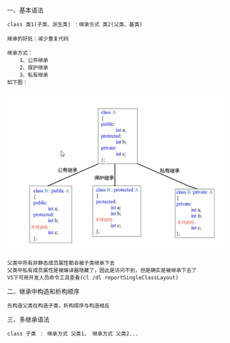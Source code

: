 一、基本语法

    class 类1(子类、派生类) ：继承方式 类2(父类、基类)

    继承的好处：减少重复代码
    
    继承方式：
        1、公共继承
        2、保护继承
        3、私有继承
    如下图：
![image](https://github.com/ZBang/offer/blob/master/imgs/%E5%A4%9A%E6%80%81%E7%BB%A7%E6%89%BF%E6%96%B9%E5%BC%8F.png)

    父类中所有非静态成员属性都会被子类继承下去
    父类中私有成员属性是被编译器隐藏了，因此是访问不到，但是确实是被继承下去了
    VS下可用开发人员命令工具查看(cl /dl reportSingleClassLayout)

二、继承中构造和析构顺序

    先构造父类在构造子类，析构顺序与构造相反
    
三、多继承语法

    class 子类 ： 继承方式 父类1， 继承方式 父类2...

